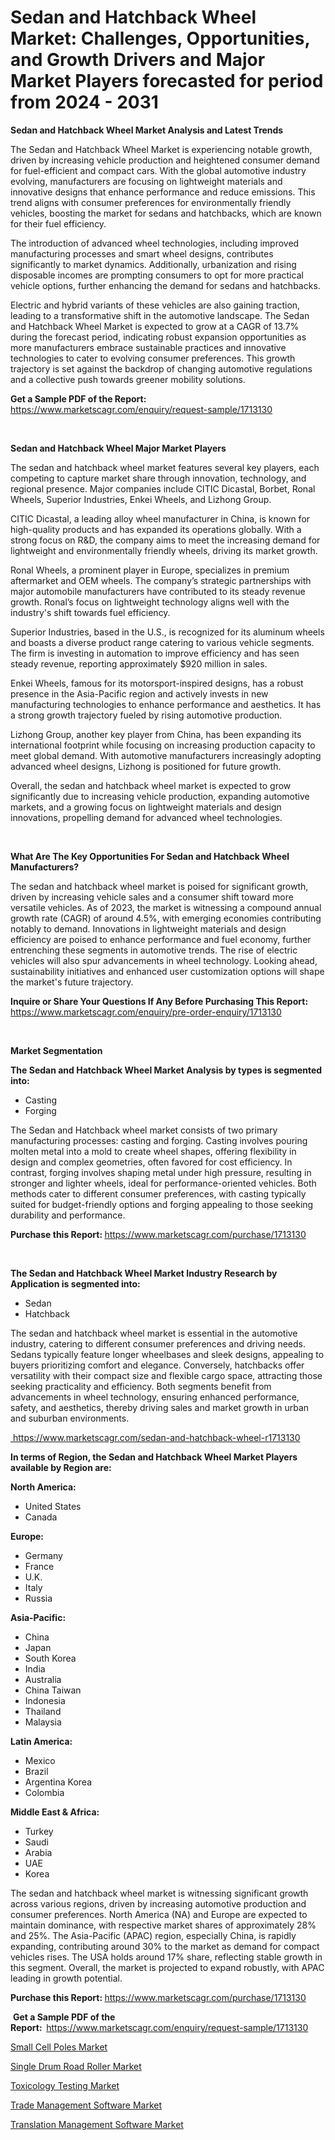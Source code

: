<p><h1>Sedan and Hatchback Wheel Market: Challenges, Opportunities, and Growth Drivers and Major Market Players forecasted for period from 2024 - 2031</h1></p><p><strong>Sedan and Hatchback Wheel Market Analysis and Latest Trends</strong></p>
<p><p>The Sedan and Hatchback Wheel Market is experiencing notable growth, driven by increasing vehicle production and heightened consumer demand for fuel-efficient and compact cars. With the global automotive industry evolving, manufacturers are focusing on lightweight materials and innovative designs that enhance performance and reduce emissions. This trend aligns with consumer preferences for environmentally friendly vehicles, boosting the market for sedans and hatchbacks, which are known for their fuel efficiency. </p><p>The introduction of advanced wheel technologies, including improved manufacturing processes and smart wheel designs, contributes significantly to market dynamics. Additionally, urbanization and rising disposable incomes are prompting consumers to opt for more practical vehicle options, further enhancing the demand for sedans and hatchbacks. </p><p>Electric and hybrid variants of these vehicles are also gaining traction, leading to a transformative shift in the automotive landscape. The Sedan and Hatchback Wheel Market is expected to grow at a CAGR of 13.7% during the forecast period, indicating robust expansion opportunities as more manufacturers embrace sustainable practices and innovative technologies to cater to evolving consumer preferences. This growth trajectory is set against the backdrop of changing automotive regulations and a collective push towards greener mobility solutions.</p></p>
<p><strong>Get a Sample PDF of the Report:&nbsp;</strong> <a href="https://www.marketscagr.com/enquiry/request-sample/1713130?utm_campaign=1576&utm_medium=2&utm_source=Github&utm_content=ia&utm_term=22102024&utm_id=sedan-and-hatchback-wheel">https://www.marketscagr.com/enquiry/request-sample/1713130</a></p>
<p>&nbsp;</p>
<p><strong>Sedan and Hatchback Wheel Major Market Players</strong></p>
<p><p>The sedan and hatchback wheel market features several key players, each competing to capture market share through innovation, technology, and regional presence. Major companies include CITIC Dicastal, Borbet, Ronal Wheels, Superior Industries, Enkei Wheels, and Lizhong Group.</p><p>CITIC Dicastal, a leading alloy wheel manufacturer in China, is known for high-quality products and has expanded its operations globally. With a strong focus on R&D, the company aims to meet the increasing demand for lightweight and environmentally friendly wheels, driving its market growth.</p><p>Ronal Wheels, a prominent player in Europe, specializes in premium aftermarket and OEM wheels. The company’s strategic partnerships with major automobile manufacturers have contributed to its steady revenue growth. Ronal’s focus on lightweight technology aligns well with the industry's shift towards fuel efficiency.</p><p>Superior Industries, based in the U.S., is recognized for its aluminum wheels and boasts a diverse product range catering to various vehicle segments. The firm is investing in automation to improve efficiency and has seen steady revenue, reporting approximately $920 million in sales.</p><p>Enkei Wheels, famous for its motorsport-inspired designs, has a robust presence in the Asia-Pacific region and actively invests in new manufacturing technologies to enhance performance and aesthetics. It has a strong growth trajectory fueled by rising automotive production.</p><p>Lizhong Group, another key player from China, has been expanding its international footprint while focusing on increasing production capacity to meet global demand. With automotive manufacturers increasingly adopting advanced wheel designs, Lizhong is positioned for future growth.</p><p>Overall, the sedan and hatchback wheel market is expected to grow significantly due to increasing vehicle production, expanding automotive markets, and a growing focus on lightweight materials and design innovations, propelling demand for advanced wheel technologies.</p></p>
<p>&nbsp;</p>
<p><strong>What Are The Key Opportunities For Sedan and Hatchback Wheel Manufacturers?</strong></p>
<p><p>The sedan and hatchback wheel market is poised for significant growth, driven by increasing vehicle sales and a consumer shift toward more versatile vehicles. As of 2023, the market is witnessing a compound annual growth rate (CAGR) of around 4.5%, with emerging economies contributing notably to demand. Innovations in lightweight materials and design efficiency are poised to enhance performance and fuel economy, further entrenching these segments in automotive trends. The rise of electric vehicles will also spur advancements in wheel technology. Looking ahead, sustainability initiatives and enhanced user customization options will shape the market's future trajectory.</p></p>
<p><strong>Inquire or Share Your Questions If Any Before Purchasing This Report:</strong> <a href="https://www.marketscagr.com/enquiry/pre-order-enquiry/1713130?utm_campaign=1576&utm_medium=2&utm_source=Github&utm_content=ia&utm_term=22102024&utm_id=sedan-and-hatchback-wheel">https://www.marketscagr.com/enquiry/pre-order-enquiry/1713130</a></p>
<p>&nbsp;</p>
<p><strong>Market Segmentation</strong></p>
<p><strong>The Sedan and Hatchback Wheel Market Analysis by types is segmented into:</strong></p>
<p><ul><li>Casting</li><li>Forging</li></ul></p>
<p><p>The Sedan and Hatchback wheel market consists of two primary manufacturing processes: casting and forging. Casting involves pouring molten metal into a mold to create wheel shapes, offering flexibility in design and complex geometries, often favored for cost efficiency. In contrast, forging involves shaping metal under high pressure, resulting in stronger and lighter wheels, ideal for performance-oriented vehicles. Both methods cater to different consumer preferences, with casting typically suited for budget-friendly options and forging appealing to those seeking durability and performance.</p></p>
<p><strong>Purchase this Report:&nbsp;</strong><a href="https://www.marketscagr.com/purchase/1713130?utm_campaign=1576&utm_medium=2&utm_source=Github&utm_content=ia&utm_term=22102024&utm_id=sedan-and-hatchback-wheel">https://www.marketscagr.com/purchase/1713130</a></p>
<p>&nbsp;</p>
<p><strong>The Sedan and Hatchback Wheel Market Industry Research by Application is segmented into:</strong></p>
<p><ul><li>Sedan</li><li>Hatchback</li></ul></p>
<p><p>The sedan and hatchback wheel market is essential in the automotive industry, catering to different consumer preferences and driving needs. Sedans typically feature longer wheelbases and sleek designs, appealing to buyers prioritizing comfort and elegance. Conversely, hatchbacks offer versatility with their compact size and flexible cargo space, attracting those seeking practicality and efficiency. Both segments benefit from advancements in wheel technology, ensuring enhanced performance, safety, and aesthetics, thereby driving sales and market growth in urban and suburban environments.</p></p>
<p><a href="https://www.marketscagr.com/sedan-and-hatchback-wheel-r1713130?utm_campaign=1576&utm_medium=2&utm_source=Github&utm_content=ia&utm_term=22102024&utm_id=sedan-and-hatchback-wheel">&nbsp;https://www.marketscagr.com/sedan-and-hatchback-wheel-r1713130</a></p>
<p><strong>In terms of Region, the Sedan and Hatchback Wheel Market Players available by Region are:</strong></p>
<p>
    <p> <strong> North America: </strong>
        <ul>
            <li>United States</li>
            <li>Canada</li>
        </ul>
        </p> 
    <p> <strong> Europe: </strong>
        <ul>
            <li>Germany</li>
            <li>France</li>
            <li>U.K.</li>
            <li>Italy</li>
            <li>Russia</li>
        </ul>
        </p> 
    <p> <strong> Asia-Pacific: </strong>
        <ul>
            <li>China</li>
            <li>Japan</li>
            <li>South Korea</li>
            <li>India</li>
            <li>Australia</li>
            <li>China Taiwan</li>
            <li>Indonesia</li>
            <li>Thailand</li>
            <li>Malaysia</li>
        </ul>
        </p> 
    <p> <strong> Latin America: </strong>
        <ul>
            <li>Mexico</li>
            <li>Brazil</li>
            <li>Argentina Korea</li>
            <li>Colombia</li>
        </ul>
        </p> 
    <p> <strong> Middle East & Africa: </strong>
        <ul>
            <li>Turkey</li>
            <li>Saudi</li>
            <li>Arabia</li>
            <li>UAE</li>
            <li>Korea</li>
        </ul>
    </p>
    </p>
<p><p>The sedan and hatchback wheel market is witnessing significant growth across various regions, driven by increasing automotive production and consumer preferences. North America (NA) and Europe are expected to maintain dominance, with respective market shares of approximately 28% and 25%. The Asia-Pacific (APAC) region, especially China, is rapidly expanding, contributing around 30% to the market as demand for compact vehicles rises. The USA holds around 17% share, reflecting stable growth in this segment. Overall, the market is projected to expand robustly, with APAC leading in growth potential.</p></p>
<p><strong>Purchase this Report: </strong><a href="https://www.marketscagr.com/purchase/1713130?utm_campaign=1576&utm_medium=2&utm_source=Github&utm_content=ia&utm_term=22102024&utm_id=sedan-and-hatchback-wheel">https://www.marketscagr.com/purchase/1713130</a></p>
<p>&nbsp;<strong>Get a Sample PDF of the Report:&nbsp;&nbsp;</strong><a href="https://www.marketscagr.com/enquiry/request-sample/1713130?utm_campaign=1576&utm_medium=2&utm_source=Github&utm_content=ia&utm_term=22102024&utm_id=sedan-and-hatchback-wheel">https://www.marketscagr.com/enquiry/request-sample/1713130</a></p>
<p><strong></strong></p>
<p><p><a href="https://issuu.com/reportprime-2/docs/small-cell-poles-market-size-2030.p_22c396daf28a39?utm_campaign=1576&utm_medium=2&utm_source=Github&utm_content=ia&utm_term=22102024&utm_id=sedan-and-hatchback-wheel">Small Cell Poles Market</a></p><p><a href="https://issuu.com/reportprime-2/docs/single-drum-road-roller-market-size_ee23cba4ec2439?utm_campaign=1576&utm_medium=2&utm_source=Github&utm_content=ia&utm_term=22102024&utm_id=sedan-and-hatchback-wheel">Single Drum Road Roller Market</a></p><p><a href="https://www.linkedin.com/pulse/influencing-factors-toxicology-testing-market-insights-un6vc?utm_campaign=1576&utm_medium=2&utm_source=Github&utm_content=ia&utm_term=22102024&utm_id=sedan-and-hatchback-wheel">Toxicology Testing Market</a></p><p><a href="https://www.linkedin.com/pulse/market-leaders-laggards-global-trade-management-software-pfvsc?utm_campaign=1576&utm_medium=2&utm_source=Github&utm_content=ia&utm_term=22102024&utm_id=sedan-and-hatchback-wheel">Trade Management Software Market</a></p><p><a href="https://www.linkedin.com/pulse/regulatory-landscape-its-influence-global-translation-80yrc?utm_campaign=1576&utm_medium=2&utm_source=Github&utm_content=ia&utm_term=22102024&utm_id=sedan-and-hatchback-wheel">Translation Management Software Market</a></p></p>